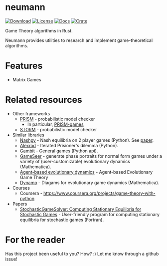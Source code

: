 # neumann

[![Download](https://img.shields.io/crates/d/neumann)](https://crates.io/crates/neumann)
[![License](https://img.shields.io/crates/l/neumann)](https://github.com/saona-raimundo/neumann)
[![Docs](https://docs.rs/neumann/badge.svg)](https://docs.rs/neumann/)
[![Crate](https://img.shields.io/crates/v/neumann.svg)](https://crates.io/crates/neumann)

Game Theory algorithms in Rust.

Neumann provides utilities to research and implement game-theoretical algorithms. 

# Features

- Matrix Games

# Related resources

- Other frameworks
  - [PRISM](https://www.prismmodelchecker.org/) - probabilistic model checker
    - In particular, [PRISM-games](https://github.com/prismmodelchecker/prism-games)
  - [STORM](https://www.stormchecker.org/) - probabilistic model checker
- Similar libraries 
  - [Nashpy](https://github.com/drvinceknight/Nashpy) - Nash equilibria on 2 player games (Python). See [paper](https://www.theoj.org/joss-papers/joss.00904/10.21105.joss.00904.pdf).
  - [Alexrod](https://github.com/Axelrod-Python/Axelrod) - Iterated Prisioner's dilemma (Python).
  - [Gambit](http://www.gambit-project.org/) - General games (Python api).
  - [GameSeer](https://gametheorynetwork.com/resources/online-software-tools/) - generate phase portraits for normal form games under a variety of (user-customizable) evolutionary dynamics (Mathematica).
  - [Agent-based evolutionary dynamics](https://luis-r-izquierdo.github.io/abed/) - Agent-based Evolutionary Game Theory
  - [Dynamo](https://www.ssc.wisc.edu/~whs/dynamo/index.html) - Diagams for evolutionary game dynamics (Mathematica).
- Courses
  - Coursera - https://www.coursera.org/projects/game-theory-with-python
- Papers
  - [StochasticGameSolver: Computing Stationary Equilibria for Stochastic Games](https://doi.org/10.1016/j.jet.2003.10.001) - User-friendly program for computing stationary equilibria for stochastic games (Fortran).

# For the reader

Has this project been useful to you? How? :)
Let me know through a github issue!
